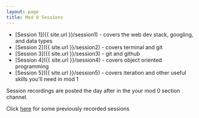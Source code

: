 ```yaml
---
layout: page
title: Mod 0 Sessions
---
```


* [Session 1]({{ site.url }}/session1) - covers the web dev stack, googling, and data types
* [Session 2]({{ site.url }}/session2) - covers terminal and git
* [Session 3]({{ site.url }}/session3) - git and github
* [Session 4]({{ site.url }}/session4) - covers object oriented programming
* [Session 5]({{ site.url }}/session5) - covers iteration and other useful skills you'll need in mod 1

Session recordings are posted the day after in the your mod 0 section channel.

Click [here](https://www.youtube.com/playlist?list=PL1Y67f0xPzdO9ChmEnqMif4Y5uO3lAl4l) for some previously recorded sessions
